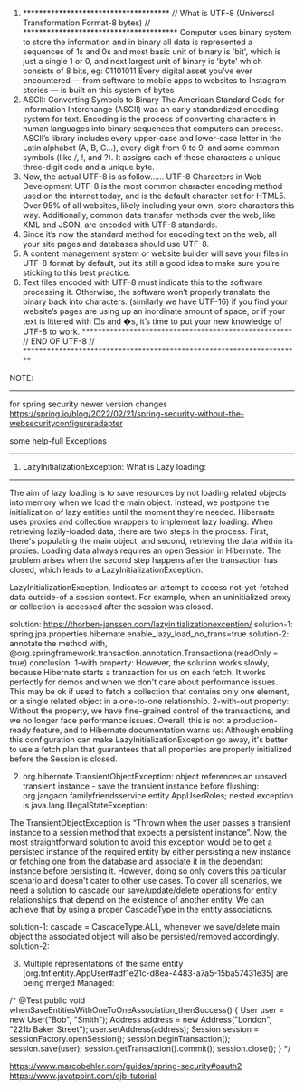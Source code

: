 1. ************************************* // What is UTF-8 (Universal Transformation Format-8 bytes) // ***************************************
    Computer uses binary system to store the information and in binary all data is represented a sequences of 1s and 0s
    and most basic unit of binary is 'bit', which is just a single 1 or 0, and next largest unit of binary is 'byte' which consists of 8 bits, 
    eg: 01101011 
    Every digital asset you’ve ever encountered — from software to mobile apps to websites to Instagram stories — is built on this system of bytes
2. ASCII: Converting Symbols to Binary
   The American Standard Code for Information Interchange (ASCII) was an early standardized encoding system for text. 
   Encoding is the process of converting characters in human languages into binary sequences that computers can process. 
   ASCII’s library includes every upper-case and lower-case letter in the Latin alphabet (A, B, C…), 
   every digit from 0 to 9, and some common symbols (like /, !, and ?). It assigns each of these characters a unique three-digit code and a unique byte.
3. Now, the actual UTF-8 is as follow......
   UTF-8 Characters in Web Development
   UTF-8 is the most common character encoding method used on the internet today, and is the default character set for HTML5. 
   Over 95% of all websites, likely including your own, store characters this way. 
   Additionally, common data transfer methods over the web, like XML and JSON, are encoded with UTF-8 standards. 
4. Since it’s now the standard method for encoding text on the web, all your site pages and databases should use UTF-8.
5. A content management system or website builder will save your files in UTF-8 format by default, 
   but it’s still a good idea to make sure you’re sticking to this best practice. 
6. Text files encoded with UTF-8 must indicate this to the software processing it. 
   Otherwise, the software won’t properly translate the binary back into characters. (similarly we have UTF-16)
   if you find your website’s pages are using up an inordinate amount of space, or if your text is littered with ▢s and �s, 
   it’s time to put your new knowledge of UTF-8 to work.
   ***************************************************** // END OF UTF-8 // **********************************************************************


NOTE:
*****
for spring security newer version changes
https://spring.io/blog/2022/02/21/spring-security-without-the-websecurityconfigureradapter


some help-full Exceptions
**************************
1. LazyInitializationException:
What is Lazy loading:
*********************
The aim of lazy loading is to save resources by not loading related objects into memory when we load the main object. Instead, 
we postpone the initialization of lazy entities until the moment they're needed. Hibernate uses proxies and collection wrappers to implement lazy loading.
When retrieving lazily-loaded data, there are two steps in the process. First, there's populating the main object, and second, 
retrieving the data within its proxies. Loading data always requires an open Session in Hibernate.
The problem arises when the second step happens after the transaction has closed, which leads to a LazyInitializationException.

LazyInitializationException, Indicates an attempt to access not-yet-fetched data outside-of a session context.
For example, when an uninitialized proxy or collection is accessed after the session was closed.

solution: https://thorben-janssen.com/lazyinitializationexception/
solution-1: spring.jpa.properties.hibernate.enable_lazy_load_no_trans=true
solution-2: annotate the method with, @org.springframework.transaction.annotation.Transactional(readOnly = true)
conclusion:
    1-with property:
    However, the solution works slowly, because Hibernate starts a transaction for us on each fetch.
    It works perfectly for demos and when we don't care about performance issues. 
    This may be ok if used to fetch a collection that contains only one element, 
    or a single related object in a one-to-one relationship.
    2-with-out property:
    Without the property, we have fine-grained control of the transactions, and we no longer face performance issues.
    Overall, this is not a production-ready feature, and to Hibernate documentation warns us:
    Although enabling this configuration can make LazyInitializationException go away, it's better to use a fetch plan that guarantees that all 
    properties are properly initialized before the Session is closed.

2. org.hibernate.TransientObjectException: 
object references an unsaved transient instance - save the transient instance before flushing: org.jangaon.familyfriendsservice.entity.AppUserRoles; 
nested exception is java.lang.IllegalStateException:

The TransientObjectException is “Thrown when the user passes a transient instance to a session method that expects a persistent instance”.
Now, the most straightforward solution to avoid this exception would be to get a persisted instance of the required entity by either persisting 
a new instance or fetching one from the database and associate it in the dependant instance before persisting it. However, doing so only covers 
this particular scenario and doesn't cater to other use cases.
To cover all scenarios, we need a solution to cascade our save/update/delete operations for entity relationships that depend on the existence of 
another entity. We can achieve that by using a proper CascadeType in the entity associations.

solution-1: cascade = CascadeType.ALL, whenever we save/delete main object the associated object will also be persisted/removed accordingly.
solution-2: 

3. Multiple representations of the same entity [org.fnf.entity.AppUser#adf1e21c-d8ea-4483-a7a5-15ba57431e35] are being merged Managed:









/*
@Test
public void whenSaveEntitiesWithOneToOneAssociation_thenSuccess() {
User user = new User("Bob", "Smith");
Address address = new Address("London", "221b Baker Street");
user.setAddress(address);
Session session = sessionFactory.openSession();
session.beginTransaction();
session.save(user);
session.getTransaction().commit();
session.close();
}
*/











https://www.marcobehler.com/guides/spring-security#oauth2
https://www.javatpoint.com/ejb-tutorial



